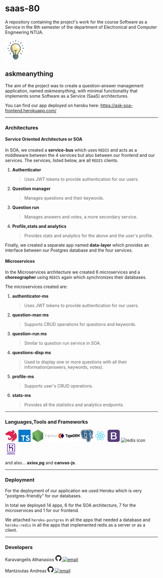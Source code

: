 # saas-80
A repository containing the project's work for the course Software as a Service in the 8th semester of the department of Electronical and Computer Engineering NTUA.

<html>
    <div id="my-div">
        <img id="img1" src="frontend/src/images/lightbulb_icon.png" alt="askmeanything logo" width="70" height="70"/>  
        <h2 id="title">askmeanything</h2> 
    </div>
</html>

The aim of the project was to create a question-answer management application, named *askmeanything*, with minimal functionality that implements some Software as a Service (SaaS) architectures.

You can find our app deployed on heroku here: https://ask-soa-frontend.herokuapp.com/

- - - 

### Architectures

#### Service Oriented Architecture or SOA

In SOA, we created a **service-bus** which uses ```REDIS``` and acts as a middleware between the 4 services but also between our frontend and our services.
The services, listed below, are all ```REDIS``` clients. <br>

1. **Authenticator** <br>
    > Uses JWT tokens to provide authentication for our users.

2. **Question manager** <br> 
    > Manages questions and their keywords.

3. **Question run** <br> 
    > Manages answers and votes, a more secondary service.

4. **Profile,stats and analytics** <br> 
    > Provides stats and analytics for the above and the user's profile. 

Finally, we created a separate app named **data-layer** which provides an interface between our Postgres database and the four services.

#### Microservices

In the Microservices architecture we created 6 microservices and a **choreographer** using ```REDIS``` again which synchronizes their databases.

The microservices created are:
    
1. **authenticator-ms**
    > Uses JWT tokens to provide authentication for our users.
2. **question-man ms**
    > Supports CRUD operations for questions and keywords.
3. **question-run ms**
    > Similar to question run service in SOA.
4. **questions-disp ms**
    > Used to display one or more questions with all their information(answers, keywords, votes).
5. **profile-ms**
    > Supports user's CRUD operations.
6. **stats-ms**
    > Provides all the statistics and analytics endpoints. 

---
    
### Languages,Tools and Frameworks

<p align="left">
    <img src="https://raw.githubusercontent.com/github/explore/37c71fdca4e12086faf8c7009793d2eb588c914e/topics/nestjs/nestjs.png" alt="nest-js icon" width="40" height="40"/>
    <img src="https://raw.githubusercontent.com/github/explore/80688e429a7d4ef2fca1e82350fe8e3517d3494d/topics/typescript/typescript.png" alt="ts icon" width="40" height="40"/>
    <img src="https://raw.githubusercontent.com/github/explore/80688e429a7d4ef2fca1e82350fe8e3517d3494d/topics/nodejs/nodejs.png" alt="node-js icon" width="40" height="40"/>
    <img src="https://raw.githubusercontent.com/github/explore/80688e429a7d4ef2fca1e82350fe8e3517d3494d/topics/express/express.png" alt="express icon" width="40" height="40"/>
    <img src="https://github.com/typeorm/typeorm/raw/master/resources/logo_big.png" alt="typeorm icon" width="70" height="40"/>
    <img src="https://raw.githubusercontent.com/github/explore/80688e429a7d4ef2fca1e82350fe8e3517d3494d/topics/postgresql/postgresql.png" alt="postgres icon" width="40" height="40"/>
    <img src="https://raw.githubusercontent.com/github/explore/80688e429a7d4ef2fca1e82350fe8e3517d3494d/topics/react/react.png" alt="react icon" width="40" height="40"/>
    <img src="https://raw.githubusercontent.com/github/explore/80688e429a7d4ef2fca1e82350fe8e3517d3494d/topics/bootstrap/bootstrap.png" alt="bootsrap icon" width="40" height="40"/>
    <img src="https://redis.io/images/redis-white.png" alt="redis icon" width="120" height="40"/>
    <img src="https://raw.githubusercontent.com/github/explore/cb661bc288627f05a5ac4187b00495fd8048c9fa/topics/heroku/heroku.png" alt="heroku icon" width="40" height="40"/>
</p>

and also... **axios**,**pg** and **canvas-js**.

---

### Deployment

For the deployment of our application we used Heroku which is very "postgres-friendly" for our databases.

In total we deployed 14 apps, 6 for the SOA architecture, 7 for the microservices and 1 for our frontend.

We attached ```heroku-postgres``` in all the apps that needed a database and ```heroku-redis``` in all the apps that implemented redis as a server or as a client.

---

### Developers

<p align = "left"> 
Karavangelis Athanasios
<a href="https://github.com/thanoskaravangelis"> 
    <img src="https://raw.githubusercontent.com/github/explore/78df643247d429f6cc873026c0622819ad797942/topics/github/github.png" with="20" height="20"/>
</a>
<a href="mailto:thanosblv@gmail.com"> <img src="https://camo.githubusercontent.com/c9a89a6426081483aa6cd371bdecae44045961437b349ea97097d476978436f4/68747470733a2f2f63646e2e6a7364656c6976722e6e65742f6e706d2f73696d706c652d69636f6e734076332f69636f6e732f676d61696c2e737667" alt="email" height="20" data-canonical-src="https://cdn.jsdelivr.net/npm/simple-icons@v3/icons/gmail.svg" style="max-width:100%;"></a>
</p> 
<p align = "left"> 
Mantzoutas Andreas
<a href="https://github.com/andrmantz"> 
    <img src="https://raw.githubusercontent.com/github/explore/78df643247d429f6cc873026c0622819ad797942/topics/github/github.png" with="20" height="20"/>
</a>
<a href="mailto:anmantzoutas@gmail.com"> <img src="https://camo.githubusercontent.com/c9a89a6426081483aa6cd371bdecae44045961437b349ea97097d476978436f4/68747470733a2f2f63646e2e6a7364656c6976722e6e65742f6e706d2f73696d706c652d69636f6e734076332f69636f6e732f676d61696c2e737667" alt="email" height="20" data-canonical-src="https://cdn.jsdelivr.net/npm/simple-icons@v3/icons/gmail.svg" style="max-width:100%;"></a>
</p> 
